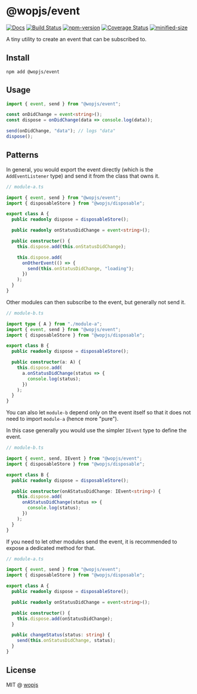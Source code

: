 # @wopjs/event

[![Docs](https://img.shields.io/badge/Docs-read-%23fdf9f5)](https://wopjs.github.io/event)
[![Build Status](https://github.com/wopjs/event/actions/workflows/build.yml/badge.svg)](https://github.com/wopjs/event/actions/workflows/build.yml)
[![npm-version](https://img.shields.io/npm/v/@wopjs/event.svg)](https://www.npmjs.com/package/@wopjs/event)
[![Coverage Status](https://img.shields.io/coverallsCoverage/github/wopjs/event)](https://coveralls.io/github/wopjs/event)
[![minified-size](https://img.shields.io/bundlephobia/minzip/@wopjs/event)](https://bundlephobia.com/package/@wopjs/event)

A tiny utility to create an event that can be subscribed to.

## Install

```
npm add @wopjs/event
```

## Usage

```ts
import { event, send } from "@wopjs/event";

const onDidChange = event<string>();
const dispose = onDidChange(data => console.log(data));

send(onDidChange, "data"); // logs "data"
dispose();
```

## Patterns

In general, you would export the event directly (which is the `AddEventListener` type) and send it from the class that owns it.

```ts
// module-a.ts

import { event, send } from "@wopjs/event";
import { disposableStore } from "@wopjs/disposable";

export class A {
  public readonly dispose = disposableStore();

  public readonly onStatusDidChange = event<string>();

  public constructor() {
    this.dispose.add(this.onStatusDidChange);

    this.dispose.add(
      onOtherEvent(() => {
        send(this.onStatusDidChange, "loading");
      })
    );
  }
}
```

Other modules can then subscribe to the event, but generally not send it.

```ts
// module-b.ts

import type { A } from "./module-a";
import { event, send } from "@wopjs/event";
import { disposableStore } from "@wopjs/disposable";

export class B {
  public readonly dispose = disposableStore();

  public constructor(a: A) {
    this.dispose.add(
      a.onStatusDidChange(status => {
        console.log(status);
      })
    );
  }
}
```

You can also let `module-b` depend only on the event itself so that it does not need to import `module-a` (hence more "pure").

In this case generally you would use the simpler `IEvent` type to define the event.

```ts
// module-b.ts

import { event, send, IEvent } from "@wopjs/event";
import { disposableStore } from "@wopjs/disposable";

export class B {
  public readonly dispose = disposableStore();

  public constructor(onAStatusDidChange: IEvent<string>) {
    this.dispose.add(
      onAStatusDidChange(status => {
        console.log(status);
      })
    );
  }
}
```

If you need to let other modules send the event, it is recommended to expose a dedicated method for that.

```ts
// module-a.ts

import { event, send } from "@wopjs/event";
import { disposableStore } from "@wopjs/disposable";

export class A {
  public readonly dispose = disposableStore();

  public readonly onStatusDidChange = event<string>();

  public constructor() {
    this.dispose.add(onStatusDidChange);
  }

  public changeStatus(status: string) {
    send(this.onStatusDidChange, status);
  }
}
```

## License

MIT @ [wopjs](https://github.com/wopjs)
